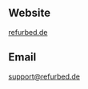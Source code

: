 ## Website
 
[refurbed.de](https://refurbed.de)

## Email

[support@refurbed.de](mailto:support@refurbed.de)

